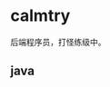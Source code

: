 # calmtry

后端程序员，打怪练级中。

## java

[java并发编程实战]: https://github.com/calmjelly/calmtry/blob/master/study/Java%E5%B9%B6%E5%8F%91%E7%BC%96%E7%A8%8B%E5%AE%9E%E8%B7%B5.md

